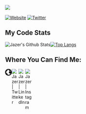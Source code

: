 <img src="https://jazer.co.uk/assets/github_profile_welcome_2.png" />

[![Website](https://img.shields.io/website?label=jazer.co.uk&style=for-the-badge&url=https%3A%2F%2Fjazer.co.uk)](https://jazer.co.uk)
[![Twitter](https://img.shields.io/twitter/follow/jazerbarclay?color=1DA1F2&logo=twitter&style=for-the-badge)](https://twitter.com/intent/follow?original_referer=https%3A%2F%2Fgithub.com%jazerbarclay&screen_name=jazerbarclay)

## My Code Stats
![Jazer's Github Stats](https://github-readme-stats.vercel.app/api?username=jazerbarclay&count_private=true&show_icons=true&hide_border=true&hide_title=true)[![Top Langs](https://github-readme-stats.vercel.app/api/top-langs/?username=jazerbarclay&layout=compact&hide_border=true&count_private=true)](https://github.com/jazerbarclay/github-readme-stats)

## Where You Can Find Me:

[<img align="left" alt="My Portfolio Site" width="22px" src="https://raw.githubusercontent.com/iconic/open-iconic/master/svg/globe.svg" />](https://jazer.co.uk/)

[<img align="left" alt="Jazer | Twitter" width="22px" src="https://cdn.jsdelivr.net/npm/simple-icons@v3/icons/twitter.svg" />](https://twitter.com/jazerbarclay)

[<img align="left" alt="Jazer | LinkedIn" width="22px" src="https://cdn.jsdelivr.net/npm/simple-icons@v3/icons/linkedin.svg" />](https://www.linkedin.com/in/jazer-barclay)

[<img align="left" alt="Jazer | Instagram" width="22px" src="https://cdn.jsdelivr.net/npm/simple-icons@v3/icons/instagram.svg" />](https://www.instagram.com/jazerbarclay)
